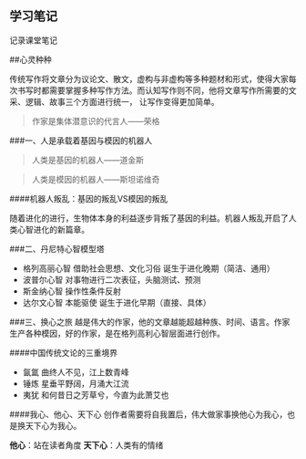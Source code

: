 ## 学习笔记

 记录课堂笔记
 
##心灵种种
 
 传统写作将文章分为议论文、散文，虚构与非虚构等多种题材和形式，使得大家每次书写时都需要掌握多种写作方法。而认知写作则不同，他将文章写作所需要的文采、逻辑、故事三个方面进行统一，
 让写作变得更加简单。
 
 >作家是集体潜意识的代言人——荣格
 
###一、人是承载着基因与模因的机器人
 >人类是基因的机器人——道金斯 
 
 >人类是模因的机器人——斯坦诺维奇
 
####机器人叛乱：基因的叛乱VS模因的叛乱
 
 随着进化的进行，生物体本身的利益逐步背叛了基因的利益。机器人叛乱开启了人类心智进化的新篇章。
 
###二、丹尼特心智模型塔
+ 格列高丽心智   借助社会思想、文化习俗                                  诞生于进化晚期（简洁、通用） 
+ 波普尔心智   对事物进行二次表征，头脑测试、预测
+ 斯金纳心智   操作性条件反射
+ 达尔文心智   本能驱使                                                  诞生于进化早期（直接、具体）

###三、换心之旅
越是伟大的作家，他的文章越能超越种族、时间、语言。作家生产各种模因，好的作家，是在格列高利心智层面进行创作。

####中国传统文论的三重境界
+ 氤氲        曲终人不见，江上数青峰
+ 锤炼        星垂平野阔，月涌大江流
+ 夷犹        和何昔日之芳草兮，今直为此萧艾也

####我心、他心、天下心
创作者需要将自我置后，伟大做家事换他心为我心，也是换天下心为我心。

**他心**：站在读者角度               **天下心**：人类有的情绪                    

